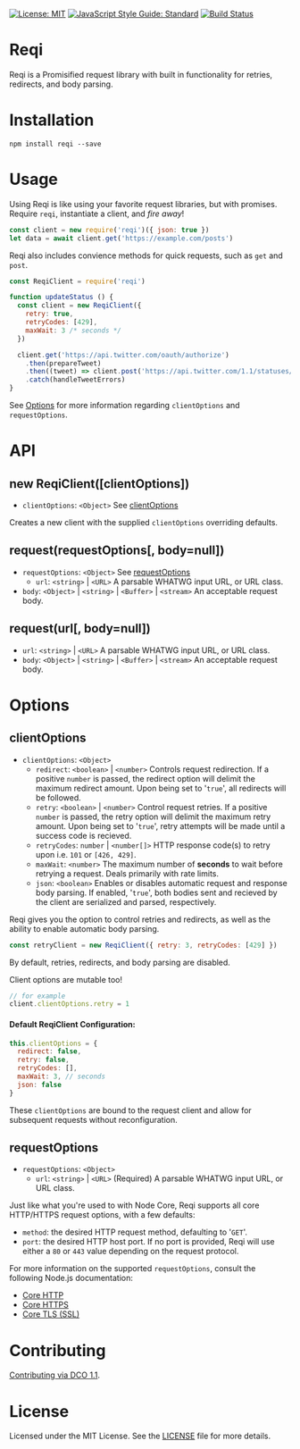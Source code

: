 [![License: MIT](https://img.shields.io/badge/license-MIT-blue)](https://opensource.org/licenses/MIT)
[![JavaScript Style Guide: Standard](https://img.shields.io/badge/code_style-standard-brightgreen.svg)](https://standardjs.com/ "JavaScript Standard Style")
[![Build Status](https://travis-ci.com/mster/reqi.svg?token=4xBzyUwuupupQsaATYQA&branch=master)](https://travis-ci.org/mster/reqi)

# Reqi
Reqi is a Promisified request library with built in functionality for retries, redirects, and body parsing.

# Installation
`npm install reqi --save`

# Usage
Using Reqi is like using your favorite request libraries, but with promises. Require `reqi`, instantiate a client, and *fire away*!

```javascript
const client = new require('reqi')({ json: true })
let data = await client.get('https://example.com/posts')
```

Reqi also includes convience methods for quick requests, such as `get` and `post`.

```javascript
const ReqiClient = require('reqi')

function updateStatus () {
  const client = new ReqiClient({
    retry: true,
    retryCodes: [429],
    maxWait: 3 /* seconds */
  })

  client.get('https://api.twitter.com/oauth/authorize')
    .then(prepareTweet)
    .then((tweet) => client.post('https://api.twitter.com/1.1/statuses/update', tweet))
    .catch(handleTweetErrors)
}
```

See [Options](#options) for more information regarding `clientOptions` and `requestOptions`.

# API
## new ReqiClient([clientOptions])
* `clientOptions`: `<Object>` See [clientOptions](#clientOptions)

Creates a new client with the supplied `clientOptions` overriding defaults.

## request(requestOptions[, body=null])
* `requestOptions`: `<Object>` See [requestOptions](#requestOptions)
  * `url`: `<string>` | `<URL>` A parsable WHATWG input URL, or URL class.
* `body`: `<Object>` | `<string>` | `<Buffer>` | `<stream>` An acceptable request body.

## request(url[, body=null])
* `url`: `<string>` | `<URL>` A parsable WHATWG input URL, or URL class.
* `body`: `<Object>` | `<string>` | `<Buffer>` | `<stream>` An acceptable request body.

# Options
## clientOptions
* `clientOptions`: `<Object>` 
  * `redirect`: `<boolean>` | `<number>` Controls request redirection. If a positive `number` is passed, the redirect option will delimit the maximum redirect amount. Upon being set to '`true`', all redirects will be followed.
  * `retry`: `<boolean>` | `<number>` Control request retries. If a positive `number` is passed, the retry option will delimit the maximum retry amount. Upon being set to '`true`', retry attempts will be made until a success code is recieved.
  * `retryCodes`: `number` | `<number[]>` HTTP response code(s) to retry upon i.e. `101` or `[426, 429]`.
  * `maxWait`: `<number>` The maximum number of **seconds** to wait before retrying a request. Deals primarily with rate limits.
  * `json`: `<boolean>` Enables or disables automatic request and response body parsing. If enabled, '`true`', both bodies sent and recieved by the client are serialized and parsed, respectively. 

Reqi gives you the option to control retries and redirects, as well as the ability to enable automatic body parsing. 

```javascript
const retryClient = new ReqiClient({ retry: 3, retryCodes: [429] })
```

By default, retries, redirects, and body parsing are disabled.

Client options are mutable too!
```javascript
// for example  
client.clientOptions.retry = 1
```

#### Default ReqiClient Configuration:
```javascript
this.clientOptions = {
  redirect: false,
  retry: false,
  retryCodes: [],
  maxWait: 3, // seconds
  json: false
}
```

These `clientOptions` are bound to the request client and allow for subsequent requests without reconfiguration.

## requestOptions
* `requestOptions`: `<Object>` 
  * `url`: `<string>` | `<URL>` (Required) A parsable WHATWG input URL, or URL class.

Just like what you're used to with Node Core, Reqi supports all core HTTP/HTTPS request options, with a few defaults:

* `method`: the desired HTTP request method, defaulting to '`GET`'.
* `port`: the desired HTTP host port. If no port is provided, Reqi will use either a `80` or `443` value depending on the request protocol. 

For more information on the supported `requestOptions`, consult the following Node.js documentation:

* [Core HTTP](https://nodejs.org/api/http.html#http_http_request_url_options_callback)
* [Core HTTPS](https://nodejs.org/api/https.html#https_https_request_url_options_callback)
* [Core TLS (SSL)](https://nodejs.org/api/tls.html#tls_tls_connect_options_callback) 

# Contributing
[Contributing via DCO 1.1](contributing.md).

# License
Licensed under the MIT License. See the [LICENSE](license.md) file for more details.
